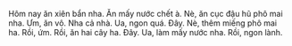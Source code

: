 Hôm nay ăn xiên bẩn nha. Ăn mấy nước chết à. Nè, ăn cục đậu hũ phô mai nha. Ưm, ăn vô. Nha cả nhà. Ua, ngon quá. Đây. Nè, thêm miếng phô mai ha. Rồi, ứm. Rồi, ăn hai cây ha. Đây. Ua, làm mấy nước nha. Rồi, ngon lành.